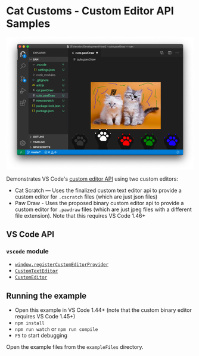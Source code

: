 # Cat Customs - Custom Editor API Samples

![Paw draw editor ](documentation/example.png)

Demonstrates VS Code's [custom editor API](https://code.visualstudio.com/api/extension-guides/custom-editors) using two custom editors:

- Cat Scratch — Uses the finalized custom text editor api to provide a custom editor for `.cscratch` files (which are just json files)
- Paw Draw - Uses the proposed binary custom editor api to provide a custom editor for `.pawdraw` files (which are just jpeg files with a different file extension). Note that this requires VS Code 1.46+

## VS Code API

### `vscode` module

- [`window.registerCustomEditorProvider`](https://code.visualstudio.com/api/references/vscode-api#window.registerCustomEditorProvider)
- [`CustomTextEditor`](https://code.visualstudio.com/api/references/vscode-api#CustomTextEditor)
- [`CustomEditor`](https://code.visualstudio.com/api/references/vscode-api#CustomEditor)

## Running the example

- Open this example in VS Code 1.44+ (note that the custom binary editor requires VS Code 1.45+)
- `npm install`
- `npm run watch` or `npm run compile`
- `F5` to start debugging

Open the example files from the `exampleFiles` directory.